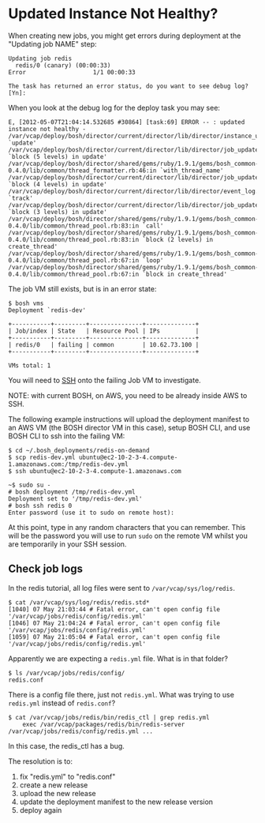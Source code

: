 # Updated Instance Not Healthy?

When creating new jobs, you might get errors during deployment at the "Updating job NAME" step:

```
Updating job redis
  redis/0 (canary) (00:00:33)                                                                       
Error                   1/1 00:00:33                                                                

The task has returned an error status, do you want to see debug log? [Yn]: 
```

When you look at the debug log for the deploy task you may see:

```
E, [2012-05-07T21:04:14.532685 #30864] [task:69] ERROR -- : updated instance not healthy - /var/vcap/deploy/bosh/director/current/director/lib/director/instance_updater.rb:104:in `update'
/var/vcap/deploy/bosh/director/current/director/lib/director/job_updater.rb:58:in `block (5 levels) in update'
/var/vcap/deploy/bosh/director/shared/gems/ruby/1.9.1/gems/bosh_common-0.4.0/lib/common/thread_formatter.rb:46:in `with_thread_name'
/var/vcap/deploy/bosh/director/current/director/lib/director/job_updater.rb:55:in `block (4 levels) in update'
/var/vcap/deploy/bosh/director/current/director/lib/director/event_log.rb:56:in `track'
/var/vcap/deploy/bosh/director/current/director/lib/director/job_updater.rb:54:in `block (3 levels) in update'
/var/vcap/deploy/bosh/director/shared/gems/ruby/1.9.1/gems/bosh_common-0.4.0/lib/common/thread_pool.rb:83:in `call'
/var/vcap/deploy/bosh/director/shared/gems/ruby/1.9.1/gems/bosh_common-0.4.0/lib/common/thread_pool.rb:83:in `block (2 levels) in create_thread'
/var/vcap/deploy/bosh/director/shared/gems/ruby/1.9.1/gems/bosh_common-0.4.0/lib/common/thread_pool.rb:67:in `loop'
/var/vcap/deploy/bosh/director/shared/gems/ruby/1.9.1/gems/bosh_common-0.4.0/lib/common/thread_pool.rb:67:in `block in create_thread'
```

The job VM still exists, but is in an error state:

```
$ bosh vms
Deployment `redis-dev'

+-----------+---------+---------------+--------------+
| Job/index | State   | Resource Pool | IPs          |
+-----------+---------+---------------+--------------+
| redis/0   | failing | common        | 10.62.73.100 |
+-----------+---------+---------------+--------------+

VMs total: 1
```

You will need to [SSH](../ssh.md) onto the failing Job VM to investigate.

NOTE: with current BOSH, on AWS, you need to be already inside AWS to SSH.

The following example instructions will upload the deployment manifest to an AWS VM (the BOSH director VM in this case), setup BOSH CLI, and use BOSH CLI to ssh into the failing VM:

```
$ cd ~/.bosh_deployments/redis-on-demand
$ scp redis-dev.yml ubuntu@ec2-10-2-3-4.compute-1.amazonaws.com:/tmp/redis-dev.yml
$ ssh ubuntu@ec2-10-2-3-4.compute-1.amazonaws.com

~$ sudo su -
# bosh deployment /tmp/redis-dev.yml 
Deployment set to '/tmp/redis-dev.yml'
# bosh ssh redis 0
Enter password (use it to sudo on remote host):
```

At this point, type in any random characters that you can remember. This will be the password you will use to run `sudo` on the remote VM whilst you are temporarily in your SSH session.

## Check job logs

In the redis tutorial, all log files were sent to `/var/vcap/sys/log/redis`.

```
$ cat /var/vcap/sys/log/redis/redis.std*
[1040] 07 May 21:03:44 # Fatal error, can't open config file '/var/vcap/jobs/redis/config/redis.yml'
[1046] 07 May 21:04:24 # Fatal error, can't open config file '/var/vcap/jobs/redis/config/redis.yml'
[1059] 07 May 21:05:04 # Fatal error, can't open config file '/var/vcap/jobs/redis/config/redis.yml'
```

Apparently we are expecting a `redis.yml` file. What is in that folder?

```
$ ls /var/vcap/jobs/redis/config/
redis.conf
```

There is a config file there, just not `redis.yml`. What was trying to use `redis.yml` instead of `redis.conf`?

```
$ cat /var/vcap/jobs/redis/bin/redis_ctl | grep redis.yml
    exec /var/vcap/packages/redis/bin/redis-server /var/vcap/jobs/redis/config/redis.yml ...
```

In this case, the redis_ctl has a bug. 

The resolution is to: 

1. fix "redis.yml" to "redis.conf"
1. create a new release
1. upload the new release
1. update the deployment manifest to the new release version
1. deploy again
